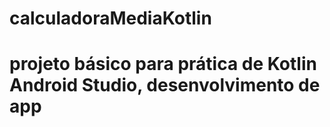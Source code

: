 # calculadoraMediaKotlin
# projeto básico para prática de Kotlin Android Studio, desenvolvimento de app
